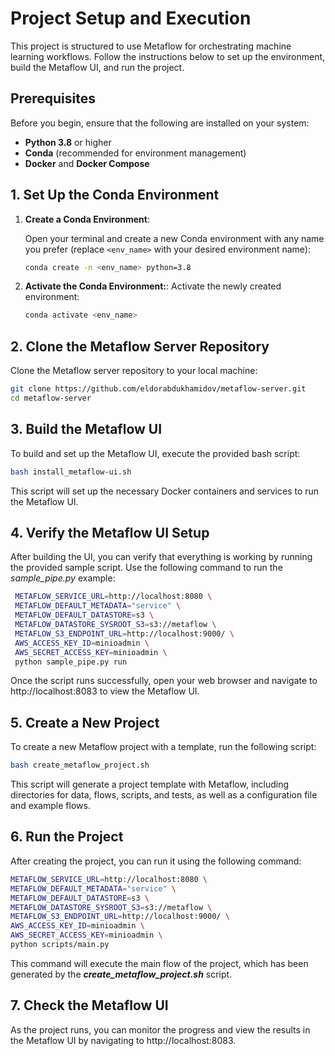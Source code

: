 # Project Setup and Execution

This project is structured to use Metaflow for orchestrating machine learning workflows. Follow the instructions below to set up the environment, build the Metaflow UI, and run the project.

## Prerequisites

Before you begin, ensure that the following are installed on your system:

- **Python 3.8** or higher
- **Conda** (recommended for environment management)
- **Docker** and **Docker Compose**

## 1. Set Up the Conda Environment

1. **Create a Conda Environment**:

   Open your terminal and create a new Conda environment with any name you prefer (replace `<env_name>` with your desired environment name):

   ```bash
   conda create -n <env_name> python=3.8
   ```

2. **Activate the Conda Environment:**:
   Activate the newly created environment:

   ```bash
   conda activate <env_name>
   ```
   
## 2. Clone the Metaflow Server Repository
   Clone the Metaflow server repository to your local machine:

   ```bash
   git clone https://github.com/eldorabdukhamidov/metaflow-server.git
   cd metaflow-server
   ```

## 3. Build the Metaflow UI
   To build and set up the Metaflow UI, execute the provided bash script:

   ```bash
   bash install_metaflow-ui.sh
   ```
  This script will set up the necessary Docker containers and services to run the Metaflow UI.

## 4. Verify the Metaflow UI Setup
   After building the UI, you can verify that everything is working by running the provided sample script. Use the following command to run the _sample_pipe.py_ example:
   ```bash
    METAFLOW_SERVICE_URL=http://localhost:8080 \
    METAFLOW_DEFAULT_METADATA="service" \
    METAFLOW_DEFAULT_DATASTORE=s3 \
    METAFLOW_DATASTORE_SYSROOT_S3=s3://metaflow \
    METAFLOW_S3_ENDPOINT_URL=http://localhost:9000/ \
    AWS_ACCESS_KEY_ID=minioadmin \
    AWS_SECRET_ACCESS_KEY=minioadmin \
    python sample_pipe.py run
   ```
  Once the script runs successfully, open your web browser and navigate to http://localhost:8083 to view the Metaflow UI.

## 5. Create a New Project
  To create a new Metaflow project with a template, run the following script:
  ```bash
  bash create_metaflow_project.sh
  ```
  This script will generate a project template with Metaflow, including directories for data, flows, scripts, and tests, as well as a configuration file and example flows.

## 6. Run the Project
   After creating the project, you can run it using the following command:
   ```bash
   METAFLOW_SERVICE_URL=http://localhost:8080 \
  METAFLOW_DEFAULT_METADATA="service" \
  METAFLOW_DEFAULT_DATASTORE=s3 \
  METAFLOW_DATASTORE_SYSROOT_S3=s3://metaflow \
  METAFLOW_S3_ENDPOINT_URL=http://localhost:9000/ \
  AWS_ACCESS_KEY_ID=minioadmin \
  AWS_SECRET_ACCESS_KEY=minioadmin \
  python scripts/main.py
   ```
  This command will execute the main flow of the project, which has been generated by the _**create_metaflow_project.sh**_ script.

## 7. Check the Metaflow UI
   As the project runs, you can monitor the progress and view the results in the Metaflow UI by navigating to http://localhost:8083.
